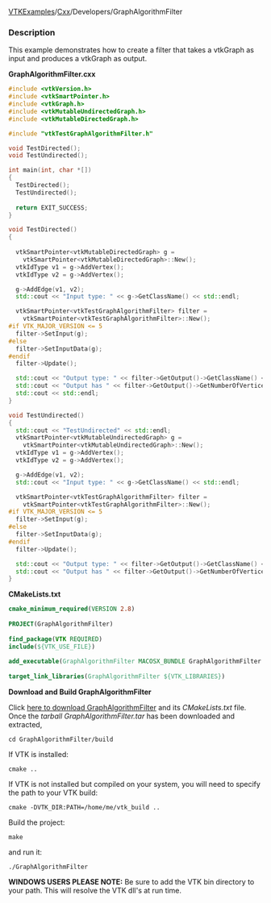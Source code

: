 [VTKExamples](/index/)/[Cxx](/Cxx)/Developers/GraphAlgorithmFilter

### Description
This example demonstrates how to create a filter that takes a vtkGraph as input and produces a vtkGraph as output.

**GraphAlgorithmFilter.cxx**
```c++
#include <vtkVersion.h>
#include <vtkSmartPointer.h>
#include <vtkGraph.h>
#include <vtkMutableUndirectedGraph.h>
#include <vtkMutableDirectedGraph.h>

#include "vtkTestGraphAlgorithmFilter.h"

void TestDirected();
void TestUndirected();

int main(int, char *[])
{
  TestDirected();
  TestUndirected();
  
  return EXIT_SUCCESS;
}

void TestDirected()
{
  
  vtkSmartPointer<vtkMutableDirectedGraph> g =
    vtkSmartPointer<vtkMutableDirectedGraph>::New();
  vtkIdType v1 = g->AddVertex();
  vtkIdType v2 = g->AddVertex();

  g->AddEdge(v1, v2);
  std::cout << "Input type: " << g->GetClassName() << std::endl;

  vtkSmartPointer<vtkTestGraphAlgorithmFilter> filter =
    vtkSmartPointer<vtkTestGraphAlgorithmFilter>::New();
#if VTK_MAJOR_VERSION <= 5
  filter->SetInput(g);
#else
  filter->SetInputData(g);
#endif
  filter->Update();

  std::cout << "Output type: " << filter->GetOutput()->GetClassName() << std::endl;
  std::cout << "Output has " << filter->GetOutput()->GetNumberOfVertices() << " vertices." << std::endl;
  std::cout << std::endl;
}

void TestUndirected()
{
  std::cout << "TestUndirected" << std::endl;
  vtkSmartPointer<vtkMutableUndirectedGraph> g =
    vtkSmartPointer<vtkMutableUndirectedGraph>::New();
  vtkIdType v1 = g->AddVertex();
  vtkIdType v2 = g->AddVertex();

  g->AddEdge(v1, v2);
  std::cout << "Input type: " << g->GetClassName() << std::endl;

  vtkSmartPointer<vtkTestGraphAlgorithmFilter> filter =
    vtkSmartPointer<vtkTestGraphAlgorithmFilter>::New();
#if VTK_MAJOR_VERSION <= 5
  filter->SetInput(g);
#else
  filter->SetInputData(g);
#endif
  filter->Update();

  std::cout << "Output type: " << filter->GetOutput()->GetClassName() << std::endl;
  std::cout << "Output has " << filter->GetOutput()->GetNumberOfVertices() << " vertices." << std::endl;
}
```
**CMakeLists.txt**
```cmake
cmake_minimum_required(VERSION 2.8)
 
PROJECT(GraphAlgorithmFilter)
 
find_package(VTK REQUIRED)
include(${VTK_USE_FILE})
 
add_executable(GraphAlgorithmFilter MACOSX_BUNDLE GraphAlgorithmFilter.cxx)
 
target_link_libraries(GraphAlgorithmFilter ${VTK_LIBRARIES})
```

**Download and Build GraphAlgorithmFilter**

Click [here to download GraphAlgorithmFilter](https://github.com/lorensen/VTKWikiExamplesTarballs/raw/master/GraphAlgorithmFilter.tar) and its *CMakeLists.txt* file.
Once the *tarball GraphAlgorithmFilter.tar* has been downloaded and extracted,
```
cd GraphAlgorithmFilter/build 
```
If VTK is installed:
```
cmake ..
```
If VTK is not installed but compiled on your system, you will need to specify the path to your VTK build:
```
cmake -DVTK_DIR:PATH=/home/me/vtk_build ..
```
Build the project:
```
make
```
and run it:
```
./GraphAlgorithmFilter
```
**WINDOWS USERS PLEASE NOTE:** Be sure to add the VTK bin directory to your path. This will resolve the VTK dll's at run time.

